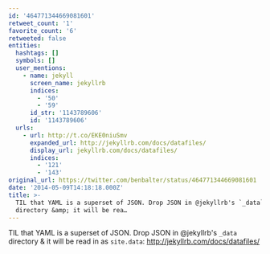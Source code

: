 ```yaml
---
id: '464771344669081601'
retweet_count: '1'
favorite_count: '6'
retweeted: false
entities:
  hashtags: []
  symbols: []
  user_mentions:
    - name: jekyll
      screen_name: jekyllrb
      indices:
        - '50'
        - '59'
      id_str: '1143789606'
      id: '1143789606'
  urls:
    - url: http://t.co/EKE0niuSmv
      expanded_url: http://jekyllrb.com/docs/datafiles/
      display_url: jekyllrb.com/docs/datafiles/
      indices:
        - '121'
        - '143'
original_url: https://twitter.com/benbalter/status/464771344669081601
date: '2014-05-09T14:18:18.000Z'
title: >-
  TIL that YAML is a superset of JSON. Drop JSON in @jekyllrb's `_data`
  directory &amp; it will be rea…
---
```


TIL that YAML is a superset of JSON. Drop JSON in @jekyllrb's `_data` directory &amp; it will be read in as `site.data`: http://jekyllrb.com/docs/datafiles/